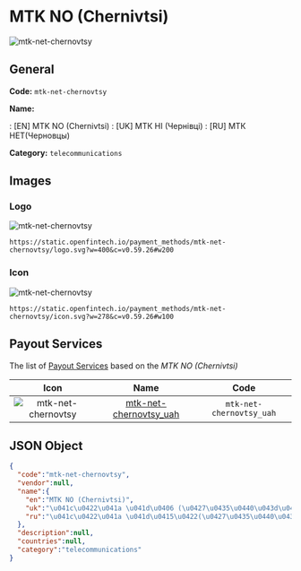 
# MTK NO (Chernivtsi) 
![mtk-net-chernovtsy](https://static.openfintech.io/payment_methods/mtk-net-chernovtsy/logo.svg?w=400&c=v0.59.26#w200)  

## General 
**Code:** `mtk-net-chernovtsy` 
 
**Name:** 
 
:	[EN] MTK NO (Chernivtsi) 
:	[UK] МТК НІ (Чернівці) 
:	[RU] МТК НЕТ(Черновцы) 
 
**Category:** `telecommunications` 
 

## Images 

### Logo 
![mtk-net-chernovtsy](https://static.openfintech.io/payment_methods/mtk-net-chernovtsy/logo.svg?w=400&c=v0.59.26#w200)  

```
https://static.openfintech.io/payment_methods/mtk-net-chernovtsy/logo.svg?w=400&c=v0.59.26#w200
```  

### Icon 
![mtk-net-chernovtsy](https://static.openfintech.io/payment_methods/mtk-net-chernovtsy/icon.svg?w=278&c=v0.59.26#w100)  

```
https://static.openfintech.io/payment_methods/mtk-net-chernovtsy/icon.svg?w=278&c=v0.59.26#w100
```  

## Payout Services 
 
The list of [Payout Services](/payout-services/) based on the _MTK NO (Chernivtsi)_ 

|Icon|Name|Code| 
|:---:|:---:|:---:| 
|![mtk-net-chernovtsy](https://static.openfintech.io/payout_methods/mtk-net-chernovtsy/icon.png?w=278&c=v0.59.26#w40) |[mtk-net-chernovtsy_uah](/payout-services/mtk-net-chernovtsy_uah/)|`mtk-net-chernovtsy_uah`| 
 

## JSON Object 

```json
{
  "code":"mtk-net-chernovtsy",
  "vendor":null,
  "name":{
    "en":"MTK NO (Chernivtsi)",
    "uk":"\u041c\u0422\u041a \u041d\u0406 (\u0427\u0435\u0440\u043d\u0456\u0432\u0446\u0456)",
    "ru":"\u041c\u0422\u041a \u041d\u0415\u0422(\u0427\u0435\u0440\u043d\u043e\u0432\u0446\u044b)"
  },
  "description":null,
  "countries":null,
  "category":"telecommunications"
}
```  
